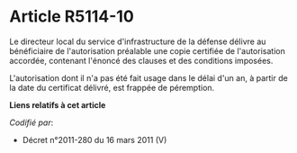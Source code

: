 # Article R5114-10

Le directeur local du service d'infrastructure de la défense délivre au bénéficiaire de l'autorisation préalable une copie
certifiée de l'autorisation accordée, contenant l'énoncé des clauses et des conditions imposées.

L'autorisation dont il n'a pas été fait usage dans le délai d'un an, à partir de la date du certificat délivré, est frappée
de péremption.

**Liens relatifs à cet article**

_Codifié par_:

  - Décret n°2011-280 du 16 mars 2011 (V)

